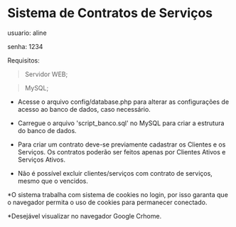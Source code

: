 # Sistema de Contratos de Serviços

usuario: aline

senha: 1234

Requisitos:

> Servidor WEB;

> MySQL;

- Acesse o arquivo config/database.php para alterar as configurações de acesso ao banco de dados, caso necessário.

- Carregue o arquivo 'script_banco.sql' no MySQL para criar a estrutura do banco de dados.

- Para criar um contrato deve-se previamente cadastrar os Clientes e os Serviços.
Os contratos poderão ser feitos apenas por Clientes Ativos e Serviços Ativos.

- Não é possível excluir clientes/serviços com contrato de serviços, mesmo que o vencidos.

*O sistema trabalha com sistema de cookies no login, por isso garanta que o navegador permita o uso de cookies 
para permanecer conectado.

*Desejável visualizar no navegador Google Crhome.
